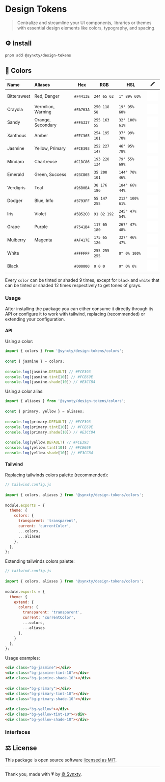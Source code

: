 # Design Tokens

> Centralize and streamline your UI components, libraries or themes with essential design elements like colors, typography, and spacing.

## ⚙️ Install

```bash
pnpm add @synxty/design-tokens
```

## 🎨 Colors

| Name         | Aliases            | Hex       | RGB           | HSL             | 🖍️                                             |
|:------------ |:------------------ |---------- | ------------- | --------------- | ---------------------------------------------- |
| Bittersweet  | Red, Danger        | `#F4413E` | `244 65 62`   | `1° 89% 60%`    | ![bittersweet](.github/assets/bittersweet.svg) |
| Crayola      | Vermilion, Warning | `#FA763A` | `250 118 58`  | `19° 95% 60%`   | ![crayola](.github/assets/crayola.svg)         |
| Sandy        | Orange, Secondary  | `#FFA337` | `255 163 55`  | `32° 100% 61%`  | ![sandy](.github/assets/sandy.svg)             |
| Xanthous     | Amber              | `#FEC365` | `254 195 101` | `37° 99% 70%`   | ![xanthous](.github/assets/xanthous.svg)       |
| Jasmine      | Yellow, Primary    | `#FCE393` | `252 227 147` | `46° 95% 78%`   | ![jasmine](.github/assets/jasmine.svg)         |
| Mindaro      | Chartreuse         | `#C1DC86` | `193 220 134` | `79° 55% 69%`   | ![mindaro](.github/assets/mindaro.svg)         |
| Emerald      | Green, Success     | `#23C865` | `35 200 101`  | `144° 70% 46%`  | ![emerald](.github/assets/emerald.svg)         |
| Verdigris    | Teal               | `#26B0BA` | `38 176 186`  | `184° 66% 44%`  | ![verdigris](.github/assets/verdigris.svg)     |
| Dodger       | Blue, Info         | `#3793FF` | `55 147 255`  | `212° 100% 61%` | ![dodger](.github/assets/dodger.svg)           |
| Iris         | Violet             | `#5B52C0` | `91 82 192`   | `245° 47% 54%`  | ![iris](.github/assets/iris.svg)               |
| Grape        | Purple             | `#7541B4` | `117 65 180`  | `267° 47% 48%`  | ![grape](.github/assets/grape.svg)             |
| Mulberry     | Magenta            | `#AF417E` | `175 65 126`  | `327° 46% 47%`  | ![mulberry](.github/assets/mulberry.svg)       |
| White        |                    | `#FFFFFF` | `255 255 255` | `0° 0% 100%`    | ![white](.github/assets/white.svg)             |
| Black        |                    | `#000000` | `0 0 0`       | `0° 0% 0%`      | ![black](.github/assets/black.svg)             |

Every `color` can be tinted or shaded 9 times, except for `black` and `white` that can be tinted or shaded 12 times respectively to get tones of grays.

### Usage

After installing the package you can either consume it directly through its API or configure it to work with tailwind, replacing (recommended) or extending your configuration.

#### API

Using a color:

```typescript
import { colors } from '@synxty/design-tokens/colors';

const { jasmine } = colors;

console.log(jasmine.DEFAULT) // #FCE393
console.log(jasmine.tint[10]) // #FCE69E
console.log(jasmine.shade[10]) // #E3CC84
```

Using a color alias:

```typescript
import { aliases } from '@synxty/design-tokens/colors';

const { primary, yellow } = aliases;

console.log(primary.DEFAULT) // #FCE393
console.log(primary.tint[10]) // #FCE69E
console.log(primary.shade[10]) // #E3CC84

console.log(yellow.DEFAULT) // #FCE393
console.log(yellow.tint[10]) // #FCE69E
console.log(yellow.shade[10]) // #E3CC84
```

#### Tailwind

Replacing tailwinds colors palette (recommended):

```javascript
// tailwind.config.js

import { colors, aliases } from '@synxty/design-tokens/colors';

module.exports = {
  theme: {
    colors: {
      transparent: 'transparent',
      current: 'currentColor',
      ...colors,
      ...aliases
    },
  },
};
```

Extending tailwinds colors palette:

```javascript
// tailwind.config.js

import { colors, aliases } from '@synxty/design-tokens/colors';

module.exports = {
  theme: {
    extend: {
      colors: {
        transparent: 'transparent',
        current: 'currentColor',
        ...colors,
        ...aliases
      },
    }
  },
};
```

Usage examples:

```html
<div class="bg-jasmine"></div>
<div class="bg-jasmine-tint-10"></div>
<div class="bg-jasmine-shade-10"></div>

<div class="bg-primary"></div>
<div class="bg-primary-tint-10"></div>
<div class="bg-primary-shade-10"></div>

<div class="bg-yellow"></div>
<div class="bg-yellow-tint-10"></div>
<div class="bg-yellow-shade-10"></div>
```

### Interfaces

## ⚖️ License

This package is open source software [licensed as MIT](LICENSE).

---
Thank you, made with 💗 by [&copy; Synxty](https://github.com/synxty).

